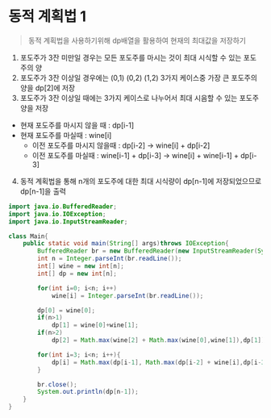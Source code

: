 # 동적 계획법 1
> 동적 계획법을 사용하기위해 dp배열을 활용하여 현재의 최대값을 저장하기
1. 포도주가 3잔 미만일 경우는 모든 포도주를 마시는 것이 최대 시식할 수 있는 포도주의 양
2. 포도주가 3잔 이상일 경우에는 (0,1) (0,2) (1,2) 3가지 케이스중 가장 큰 포도주의 양을 dp[2]에 저장
3. 포도주가 3잔 이상일 때에는 3가지 케이스로 나누어서 최대 시음할 수 있는 포도주양을 저장
  - 현재 포도주를 마시지 않을 때 : dp[i-1]
  - 현재 포도주를 마실때 : wine[i]
    - 이전 포도주를 마시지 않을때 : dp[i-2] -> wine[i] + dp[i-2]
    - 이전 포도주를 마실때 : wine[i-1] + dp[i-3] -> wine[i] + wine[i-1] + dp[i-3]
4. 동적 계획법을 통해 n개의 포도주에 대한 최대 시식량이 dp[n-1]에 저장되었으므로 dp[n-1]을 출력


```java
import java.io.BufferedReader;
import java.io.IOException;
import java.io.InputStreamReader;

class Main{
    public static void main(String[] args)throws IOException{
        BufferedReader br = new BufferedReader(new InputStreamReader(System.in));
        int n = Integer.parseInt(br.readLine());
        int[] wine = new int[n];
        int[] dp = new int[n];

        for(int i=0; i<n; i++)
            wine[i] = Integer.parseInt(br.readLine());

        dp[0] = wine[0];
        if(n>1)
            dp[1] = wine[0]+wine[1];
        if(n>2)
            dp[2] = Math.max(wine[2] + Math.max(wine[0],wine[1]),dp[1]);

        for(int i=3; i<n; i++){
            dp[i] = Math.max(dp[i-1], Math.max(dp[i-2] + wine[i],dp[i-3] + wine[i-1] + wine[i]));
        }

        br.close();
        System.out.println(dp[n-1]);
    }
}
```
